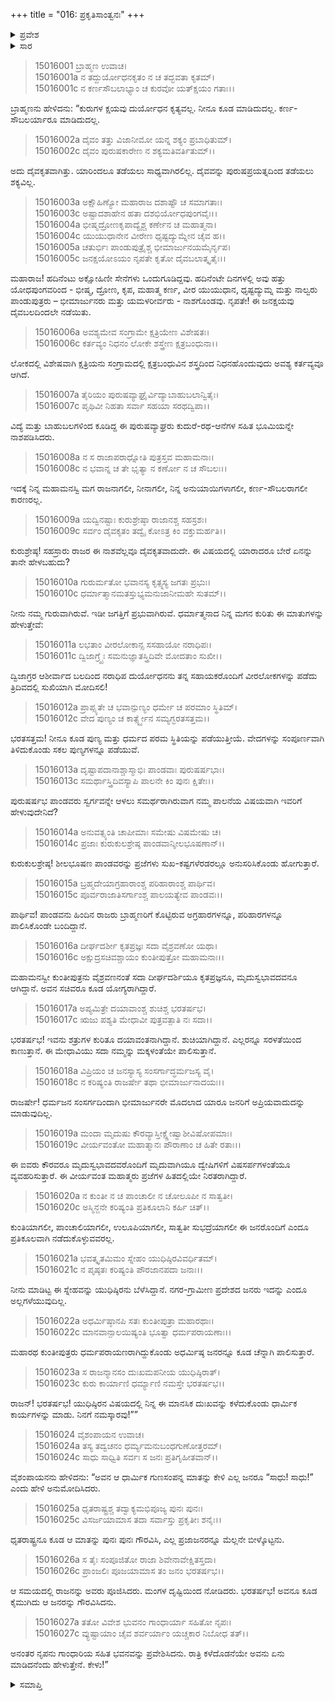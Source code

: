 +++
title = "016: ಪ್ರಕೃತಿಸಾಂತ್ವನಃ"
+++

<details><summary>ಪ್ರವೇಶ</summary>


।।   ಓಂ ಓಂ ನಮೋ ನಾರಾಯಣಾಯ।।   ಶ್ರೀ ವೇದವ್ಯಾಸಾಯ ನಮಃ ।।

ಶ್ರೀ ಕೃಷ್ಣದ್ವೈಪಾಯನ ವೇದವ್ಯಾಸ ವಿರಚಿತ  

**ಶ್ರೀ ಮಹಾಭಾರತ**

**ಆಶ್ರಮವಾಸಿಕ ಪರ್ವ**

**ಆಶ್ರಮವಾಸ ಪರ್ವ**

**ಅಧ್ಯಾಯ 16**


</details>

<details><summary>ಸಾರ</summary>

ಬ್ರಾಹ್ಮಣನು ಧೃತರಾಷ್ಟ್ರನಿಗೆ ತನ್ನ ಸಾಂತ್ವನ ಮಾತುಗಳನ್ನು ಮುಂದುವರೆಸಿದುದು (1-23). ಧೃತರಾಷ್ಟ್ರನು ಪೌರಜನರನ್ನು ಗೌರವಿಸಿ ಕಳುಹಿಸಿಕೊಟ್ಟಿದುದು (24-27).


</details>

> 15016001 ಬ್ರಾಹ್ಮಣ ಉವಾಚ।  
15016001a ನ ತದ್ದುರ್ಯೋಧನಕೃತಂ ನ ಚ ತದ್ಭವತಾ ಕೃತಮ್।  
15016001c ನ ಕರ್ಣಸೌಬಲಾಭ್ಯಾಂ ಚ ಕುರವೋ ಯತ್ಕ್ಷಯಂ ಗತಾಃ।।

ಬ್ರಾಹ್ಮಣನು ಹೇಳಿದನು: “ಕುರುಗಳ ಕ್ಷಯವು ದುರ್ಯೋಧನ ಕೃತ್ಯವಲ್ಲ. ನೀನೂ ಕೂಡ ಮಾಡಿದುದಲ್ಲ. ಕರ್ಣ-ಸೌಬಲರ್ಯಾರೂ ಮಾಡಿದುದಲ್ಲ.

> 15016002a ದೈವಂ ತತ್ತು ವಿಜಾನೀಮೋ ಯನ್ನ ಶಕ್ಯಂ ಪ್ರಬಾಧಿತುಮ್।  
15016002c ದೈವಂ ಪುರುಷಕಾರೇಣ ನ ಶಕ್ಯಮತಿವರ್ತಿತುಮ್।।

ಅದು ದೈವಕೃತವಾಗಿತ್ತು. ಯಾರಿಂದಲೂ ತಡೆಯಲು ಸಾಧ್ಯವಾಗಿರಲಿಲ್ಲ. ದೈವವನ್ನು ಪುರುಷಪ್ರಯತ್ನದಿಂದ ತಡೆಯಲು ಶಕ್ಯವಿಲ್ಲ.

> 15016003a ಅಕ್ಷೌಹಿಣ್ಯೋ ಮಹಾರಾಜ ದಶಾಷ್ಟೌ ಚ ಸಮಾಗತಾಃ।  
15016003c ಅಷ್ಟಾದಶಾಹೇನ ಹತಾ ದಶಭಿರ್ಯೋಧಪುಂಗವೈಃ।।  
15016004a ಭೀಷ್ಮದ್ರೋಣಕೃಪಾದ್ಯೈಶ್ಚ ಕರ್ಣೇನ ಚ ಮಹಾತ್ಮನಾ।  
15016004c ಯುಯುಧಾನೇನ ವೀರೇಣ ಧೃಷ್ಟದ್ಯುಮ್ನೇನ ಚೈವ ಹ।।  
15016005a ಚತುರ್ಭಿಃ ಪಾಂಡುಪುತ್ರೈಶ್ಚ ಭೀಮಾರ್ಜುನಯಮೈರ್ನೃಪ।  
15016005c ಜನಕ್ಷಯೋಽಯಂ ನೃಪತೇ ಕೃತೋ ದೈವಬಲಾತ್ಕೃತೈಃ।।

ಮಹಾರಾಜ! ಹದಿನೆಂಟು ಅಕ್ಷೋಹಿಣೀ ಸೇನೆಗಳು ಒಂದುಗೂಡಿದ್ದವು. ಹದಿನೆಂಟೇ ದಿನಗಳಲ್ಲಿ ಅವು ಹತ್ತು ಯೋಧಪುಂಗವರಿಂದ - ಭೀಷ್ಮ, ದ್ರೋಣ, ಕೃಪ, ಮಹಾತ್ಮ ಕರ್ಣ, ವೀರ ಯುಯುಧಾನ, ಧೃಷ್ಟದ್ಯುಮ್ನ ಮತ್ತು ನಾಲ್ವರು ಪಾಂಡುಪುತ್ರರು – ಭೀಮಾರ್ಜುನರು ಮತ್ತು ಯಮಳರೀರ್ವರು - ನಾಶಗೊಂಡವು. ನೃಪತೇ! ಈ ಜನಕ್ಷಯವು ದೈವಬಲದಿಂದಲೇ ನಡೆಯಿತು.

> 15016006a ಅವಶ್ಯಮೇವ ಸಂಗ್ರಾಮೇ ಕ್ಷತ್ರಿಯೇಣ ವಿಶೇಷತಃ।  
15016006c ಕರ್ತವ್ಯಂ ನಿಧನಂ ಲೋಕೇ ಶಸ್ತ್ರೇಣ ಕ್ಷತ್ರಬಂಧುನಾ।।

ಲೋಕದಲ್ಲಿ ವಿಶೇಷವಾಗಿ ಕ್ಷತ್ರಿಯನು ಸಂಗ್ರಾಮದಲ್ಲಿ ಕ್ಷತ್ರಬಂಧುವಿನ ಶಸ್ತ್ರದಿಂದ ನಿಧನಹೊಂದುವುದು ಅವಶ್ಯ ಕರ್ತವ್ಯವೂ ಆಗಿದೆ.

> 15016007a ತೈರಿಯಂ ಪುರುಷವ್ಯಾಘ್ರೈರ್ವಿದ್ಯಾಬಾಹುಬಲಾನ್ವಿತೈಃ।  
15016007c ಪೃಥಿವೀ ನಿಹತಾ ಸರ್ವಾ ಸಹಯಾ ಸರಥದ್ವಿಪಾ।।

ವಿದ್ಯೆ ಮತ್ತು ಬಾಹುಬಲಗಳಿಂದ ಕೂಡಿದ್ದ ಈ ಪುರುಷವ್ಯಾಘ್ರರು ಕುದುರೆ-ರಥ-ಆನೆಗಳ ಸಹಿತ ಭೂಮಿಯನ್ನೇ ನಾಶಪಡಿಸಿದರು.

> 15016008a ನ ಸ ರಾಜಾಪರಾಧ್ನೋತಿ ಪುತ್ರಸ್ತವ ಮಹಾಮನಾಃ।  
15016008c ನ ಭವಾನ್ನ ಚ ತೇ ಭೃತ್ಯಾ ನ ಕರ್ಣೋ ನ ಚ ಸೌಬಲಃ।।

ಇದಕ್ಕೆ ನಿನ್ನ ಮಹಾಮನಸ್ವಿ ಮಗ ರಾಜನಾಗಲೀ, ನೀನಾಗಲೀ, ನಿನ್ನ ಅನುಯಾಯಿಗಳಾಗಲೀ, ಕರ್ಣ-ಸೌಬಲರಾಗಲೀ ಕಾರಣರಲ್ಲ.

> 15016009a ಯದ್ವಿನಷ್ಟಾಃ ಕುರುಶ್ರೇಷ್ಠಾ ರಾಜಾನಶ್ಚ ಸಹಸ್ರಶಃ।  
15016009c ಸರ್ವಂ ದೈವಕೃತಂ ತದ್ವೈ ಕೋಽತ್ರ ಕಿಂ ವಕ್ತುಮರ್ಹತಿ।।

ಕುರುಶ್ರೇಷ್ಠ! ಸಹಸ್ರಾರು ರಾಜರ ಈ ನಾಶವೆಲ್ಲವೂ ದೈವಕೃತವಾದುದೇ. ಈ ವಿಷಯದಲ್ಲಿ ಯಾರಾದರೂ ಬೇರೆ ಏನನ್ನು ತಾನೇ ಹೇಳಬಹುದು?

> 15016010a ಗುರುರ್ಮತೋ ಭವಾನಸ್ಯ ಕೃತ್ಸ್ನಸ್ಯ ಜಗತಃ ಪ್ರಭುಃ।  
15016010c ಧರ್ಮಾತ್ಮಾನಮತಸ್ತುಭ್ಯಮನುಜಾನೀಮಹೇ ಸುತಮ್।।

ನೀನು ನಮ್ಮ ಗುರುವಾಗಿರುವೆ. ಇಡೀ ಜಗತ್ತಿಗೆ ಪ್ರಭುವಾಗಿರುವೆ. ಧರ್ಮಾತ್ಮನಾದ ನಿನ್ನ ಮಗನ ಕುರಿತು ಈ ಮಾತುಗಳನ್ನು ಹೇಳುತ್ತೇವೆ:

> 15016011a ಲಭತಾಂ ವೀರಲೋಕಾನ್ಸ ಸಸಹಾಯೋ ನರಾಧಿಪಃ।  
15016011c ದ್ವಿಜಾಗ್ರ್ಯೈಃ ಸಮನುಜ್ಞಾತಸ್ತ್ರಿದಿವೇ ಮೋದತಾಂ ಸುಖೀ।।

ದ್ವಿಜಾಗ್ರರ ಆಶೀರ್ವಾದ ಬಲದಿಂದ ನರಾಧಿಪ ದುರ್ಯೋಧನನು ತನ್ನ ಸಹಾಯಕರೊಂದಿಗೆ ವೀರಲೋಕಗಳನ್ನು ಪಡೆದು ತ್ರಿದಿವದಲ್ಲಿ ಸುಖಿಯಾಗಿ ಮೋದಿಸಲಿ!

> 15016012a ಪ್ರಾಪ್ಸ್ಯತೇ ಚ ಭವಾನ್ಪುಣ್ಯಂ ಧರ್ಮೇ ಚ ಪರಮಾಂ ಸ್ಥಿತಿಮ್।  
15016012c ವೇದ ಪುಣ್ಯಂ ಚ ಕಾರ್ತ್ಸ್ನ್ಯೇನ ಸಮ್ಯಗ್ಭರತಸತ್ತಮ।।

ಭರತಸತ್ತಮ! ನೀನೂ ಕೂಡ ಪುಣ್ಯ ಮತ್ತು ಧರ್ಮದ ಪರಮ ಸ್ಥಿತಿಯನ್ನು ಪಡೆಯುತ್ತೀಯೆ. ವೇದಗಳನ್ನು ಸಂಪೂರ್ಣವಾಗಿ ತಿಳಿದುಕೊಂಡು ಸಕಲ ಪುಣ್ಯಗಳನ್ನೂ ಪಡೆಯುವೆ.

> 15016013a ದೃಷ್ಟಾಪದಾನಾಶ್ಚಾಸ್ಮಾಭಿಃ ಪಾಂಡವಾಃ ಪುರುಷರ್ಷಭಾಃ।  
15016013c ಸಮರ್ಥಾಸ್ತ್ರಿದಿವಸ್ಯಾಪಿ ಪಾಲನೇ ಕಿಂ ಪುನಃ ಕ್ಷಿತೇಃ।।

ಪುರುಷರ್ಷಭ ಪಾಂಡವರು ಸ್ವರ್ಗವನ್ನೇ ಆಳಲು ಸಮರ್ಥರಾಗಿರುವಾಗ ನಮ್ಮ ಪಾಲನೆಯ ವಿಷಯವಾಗಿ ಇವರಿಗೆ ಹೇಳುವುದೇನಿದೆ?

> 15016014a ಅನುವತ್ಸ್ಯಂತಿ ಚಾಪೀಮಾಃ ಸಮೇಷು ವಿಷಮೇಷು ಚ।  
15016014c ಪ್ರಜಾಃ ಕುರುಕುಲಶ್ರೇಷ್ಠ ಪಾಂಡವಾನ್ಶೀಲಭೂಷಣಾನ್।।

ಕುರುಕುಲಶ್ರೇಷ್ಠ! ಶೀಲಭೂಷಣ ಪಾಂಡವರನ್ನು ಪ್ರಜೆಗಳು ಸುಖ-ಕಷ್ಟಗಳೆರಡರಲ್ಲೂ ಅನುಸರಿಸಿಕೊಂಡು ಹೋಗುತ್ತಾರೆ.

> 15016015a ಬ್ರಹ್ಮದೇಯಾಗ್ರಹಾರಾಂಶ್ಚ ಪರಿಹಾರಾಂಶ್ಚ ಪಾರ್ಥಿವ।  
15016015c ಪೂರ್ವರಾಜಾತಿಸರ್ಗಾಂಶ್ಚ ಪಾಲಯತ್ಯೇವ ಪಾಂಡವಃ।।

ಪಾರ್ಥಿವ! ಪಾಂಡವನು ಹಿಂದಿನ ರಾಜರು ಬ್ರಾಹ್ಮಣರಿಗೆ ಕೊಟ್ಟಿರುವ ಅಗ್ರಹಾರಗಳನ್ನೂ, ಪರಿಹಾರಗಳನ್ನೂ ಪಾಲಿಸಿಕೊಂಡೇ ಬಂದಿದ್ದಾನೆ.

> 15016016a ದೀರ್ಘದರ್ಶೀ ಕೃತಪ್ರಜ್ಞಃ ಸದಾ ವೈಶ್ರವಣೋ ಯಥಾ।  
15016016c ಅಕ್ಷುದ್ರಸಚಿವಶ್ಚಾಯಂ ಕುಂತೀಪುತ್ರೋ ಮಹಾಮನಾಃ।।

ಮಹಾಮನಸ್ವೀ ಕುಂತೀಪುತ್ರನು ವೈಶ್ರವಣನಂತೆ ಸದಾ ದೀರ್ಘದರ್ಶಿಯೂ ಕೃತಪ್ರಜ್ಞನೂ, ಮೃದುಸ್ವಭಾವದವನೂ ಆಗಿದ್ದಾನೆ. ಅವನ ಸಚಿವರೂ ಕೂಡ ಯೋಗ್ಯರಾಗಿದ್ದಾರೆ.

> 15016017a ಅಪ್ಯಮಿತ್ರೇ ದಯಾವಾಂಶ್ಚ ಶುಚಿಶ್ಚ ಭರತರ್ಷಭ।  
15016017c ಋಜು ಪಶ್ಯತಿ ಮೇಧಾವೀ ಪುತ್ರವತ್ಪಾತಿ ನಃ ಸದಾ।।

ಭರತರ್ಷಭ! ಇವನು ಶತ್ರುಗಳ ಕುರಿತೂ ದಯಾವಂತನಾಗಿದ್ದಾನೆ. ಶುಚಿಯಾಗಿದ್ದಾನೆ. ಎಲ್ಲರನ್ನೂ ಸರಳತೆಯಿಂದ ಕಾಣುತ್ತಾನೆ. ಈ ಮೇಧಾವಿಯು ಸದಾ ನಮ್ಮನ್ನು ಮಕ್ಕಳಂತೆಯೇ ಪಾಲಿಸುತ್ತಾನೆ.

> 15016018a ವಿಪ್ರಿಯಂ ಚ ಜನಸ್ಯಾಸ್ಯ ಸಂಸರ್ಗಾದ್ಧರ್ಮಜಸ್ಯ ವೈ।  
15016018c ನ ಕರಿಷ್ಯಂತಿ ರಾಜರ್ಷೇ ತಥಾ ಭೀಮಾರ್ಜುನಾದಯಃ।।

ರಾಜರ್ಷೇ! ಧರ್ಮಜನ ಸಂಸರ್ಗದಿಂದಾಗಿ ಭೀಮಾರ್ಜುನರೇ ಮೊದಲಾದ ಯಾರೂ ಜನರಿಗೆ ಅಪ್ರಿಯವಾದುದನ್ನು ಮಾಡುವುದಿಲ್ಲ.

> 15016019a ಮಂದಾ ಮೃದುಷು ಕೌರವ್ಯಾಸ್ತೀಕ್ಷ್ಣೇಷ್ವಾಶೀವಿಷೋಪಮಾಃ।  
15016019c ವೀರ್ಯವಂತೋ ಮಹಾತ್ಮಾನಃ ಪೌರಾಣಾಂ ಚ ಹಿತೇ ರತಾಃ।।

ಈ ಐವರು ಕೌರವರೂ ಮೃದುಸ್ವಭಾವದವರೊಂದಿಗೆ ಮೃದುವಾಗಿಯೂ ದ್ವೇಷಿಗಳಿಗೆ ವಿಷಸರ್ಪಗಳಂತೆಯೂ ವ್ಯವಹರಿಸುತ್ತಾರೆ. ಈ ವೀರ್ಯವಂತ ಮಹಾತ್ಮರು ಪ್ರಜೆಗಳ ಹಿತದಲ್ಲಿಯೇ ನಿರತರಾಗಿದ್ದಾರೆ.

> 15016020a ನ ಕುಂತೀ ನ ಚ ಪಾಂಚಾಲೀ ನ ಚೋಲೂಪೀ ನ ಸಾತ್ವತೀ।  
15016020c ಅಸ್ಮಿನ್ಜನೇ ಕರಿಷ್ಯಂತಿ ಪ್ರತಿಕೂಲಾನಿ ಕರ್ಹಿ ಚಿತ್।।

ಕುಂತಿಯಾಗಲೀ, ಪಾಂಚಾಲಿಯಾಗಲೀ, ಉಲೂಪಿಯಾಗಲೀ, ಸಾತ್ವತೀ ಸುಭದ್ರೆಯಾಗಲೀ ಈ ಜನರೊಂದಿಗೆ ಎಂದೂ ಪ್ರತಿಕೂಲವಾಗಿ ನಡೆದುಕೊಳ್ಳುವವರಲ್ಲ.

> 15016021a ಭವತ್ಕೃತಮಿಮಂ ಸ್ನೇಹಂ ಯುಧಿಷ್ಠಿರವಿವರ್ಧಿತಮ್।  
15016021c ನ ಪೃಷ್ಠತಃ ಕರಿಷ್ಯಂತಿ ಪೌರಜಾನಪದಾ ಜನಾಃ।।

ನೀನು ಮಾಡಿಟ್ಟ ಈ ಸ್ನೇಹವನ್ನು ಯುಧಿಷ್ಠಿರನು ಬೆಳೆಸಿದ್ದಾನೆ. ನಗರ-ಗ್ರಾಮೀಣ ಪ್ರದೇಶದ ಜನರು ಇದನ್ನು ಎಂದೂ ಅಲ್ಲಗಳೆಯುವುದಿಲ್ಲ.

> 15016022a ಅಧರ್ಮಿಷ್ಠಾನಪಿ ಸತಃ ಕುಂತೀಪುತ್ರಾ ಮಹಾರಥಾಃ।  
15016022c ಮಾನವಾನ್ಪಾಲಯಿಷ್ಯಂತಿ ಭೂತ್ವಾ ಧರ್ಮಪರಾಯಣಾಃ।।

ಮಹಾರಥ ಕುಂತೀಪುತ್ರರು ಧರ್ಮಪರಾಯಣರಾಗಿದ್ದುಕೊಂಡು ಅಧರ್ಮಿಷ್ಠ ಜನರನ್ನೂ ಕೂಡ ಚೆನ್ನಾಗಿ ಪಾಲಿಸುತ್ತಾರೆ.

> 15016023a ಸ ರಾಜನ್ಮಾನಸಂ ದುಃಖಮಪನೀಯ ಯುಧಿಷ್ಠಿರಾತ್।  
15016023c ಕುರು ಕಾರ್ಯಾಣಿ ಧರ್ಮ್ಯಾಣಿ ನಮಸ್ತೇ ಭರತರ್ಷಭ।।

ರಾಜನ್! ಭರತರ್ಷಭ! ಯುಧಿಷ್ಠಿರನ ವಿಷಯದಲ್ಲಿ ನಿನ್ನ ಈ ಮಾನಸಿಕ ದುಃಖವನ್ನು ಕಳೆದುಕೊಂಡು ಧಾರ್ಮಿಕ ಕಾರ್ಯಗಳನ್ನು ಮಾಡು. ನಿನಗೆ ನಮಸ್ಕಾರವು!””

> 15016024 ವೈಶಂಪಾಯನ ಉವಾಚ।  
15016024a ತಸ್ಯ ತದ್ವಚನಂ ಧರ್ಮ್ಯಮನುಬಂಧಗುಣೋತ್ತರಮ್।  
15016024c ಸಾಧು ಸಾಧ್ವಿತಿ ಸರ್ವಃ ಸ ಜನಃ ಪ್ರತಿಗೃಹೀತವಾನ್।।

ವೈಶಂಪಾಯನನು ಹೇಳಿದನು: “ಅವನ ಆ ಧಾರ್ಮಿಕ ಗುಣಸಂಪನ್ನ ಮಾತನ್ನು ಕೇಳಿ ಎಲ್ಲ ಜನರೂ “ಸಾಧು! ಸಾಧು!” ಎಂದು ಹೇಳಿ ಅನುಮೋದಿಸಿದರು.

> 15016025a ಧೃತರಾಷ್ಟ್ರಶ್ಚ ತದ್ವಾಕ್ಯಮಭಿಪೂಜ್ಯ ಪುನಃ ಪುನಃ।  
15016025c ವಿಸರ್ಜಯಾಮಾಸ ತದಾ ಸರ್ವಾಸ್ತು ಪ್ರಕೃತೀಃ ಶನೈಃ।।

ಧೃತರಾಷ್ಟ್ರನೂ ಕೂಡ ಆ ಮಾತನ್ನು ಪುನಃ ಪುನಃ ಗೌರವಿಸಿ, ಎಲ್ಲ ಪ್ರಜಾಜನರನ್ನೂ ಮೆಲ್ಲನೇ ಬೀಳ್ಕೊಟ್ಟನು.

> 15016026a ಸ ತೈಃ ಸಂಪೂಜಿತೋ ರಾಜಾ ಶಿವೇನಾವೇಕ್ಷಿತಸ್ತದಾ।  
15016026c ಪ್ರಾಂಜಲಿಃ ಪೂಜಯಾಮಾಸ ತಂ ಜನಂ ಭರತರ್ಷಭ।।

ಆ ಸಮಯದಲ್ಲಿ ರಾಜನನ್ನು ಅವರು ಪೂಜಿಸಿದರು. ಮಂಗಳ ದೃಷ್ಟಿಯಿಂದ ನೋಡಿದರು. ಭರತರ್ಷಭ! ಅವನೂ ಕೂಡ ಕೈಮುಗಿದು ಆ ಜನರನ್ನು ಗೌರವಿಸಿದನು.

> 15016027a ತತೋ ವಿವೇಶ ಭುವನಂ ಗಾಂಧಾರ್ಯಾ ಸಹಿತೋ ನೃಪಃ।  
15016027c ವ್ಯುಷ್ಟಾಯಾಂ ಚೈವ ಶರ್ವರ್ಯಾಂ ಯಚ್ಚಕಾರ ನಿಬೋಧ ತತ್।।

ಅನಂತರ ನೃಪನು ಗಾಂಧಾರಿಯ ಸಹಿತ ಭವನವನ್ನು ಪ್ರವೇಶಿಸಿದನು. ರಾತ್ರಿ ಕಳೆದೊಡನೆಯೇ ಅವನು ಏನು ಮಾಡಿದನೆಂದು ಹೇಳುತ್ತೇನೆ. ಕೇಳು!”



<details><summary>ಸಮಾಪ್ತಿ</summary>

ಇತಿ ಶ್ರೀಮಹಾಭಾರತೇ ಆಶ್ರಮವಾಸಿಕೇ ಪರ್ವಣಿ ಆಶ್ರಮವಾಸಪರ್ವಣಿ ಪ್ರಕೃತಿಸಾಂತ್ವನೇ ಷೋಡಶೋಽಧ್ಯಾಯಃ।।  
ಇದು ಶ್ರೀಮಹಾಭಾರತದಲ್ಲಿ ಆಶ್ರಮವಾಸಿಕಪರ್ವದಲ್ಲಿ ಆಶ್ರಮವಾಸಪರ್ವದಲ್ಲಿ ಪ್ರಕೃತಿಸಾಂತ್ವನ ಎನ್ನುವ ಹದಿನಾರನೇ ಅಧ್ಯಾಯವು.


</details>
